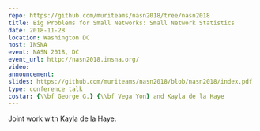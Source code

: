 ```yaml
---
repo: https://github.com/muriteams/nasn2018/tree/nasn2018
title: Big Problems for Small Networks: Small Network Statistics
date: 2018-11-28
location: Washington DC
host: INSNA
event: NASN 2018, DC
event_url: http://nasn2018.insna.org/
video:
announcement:
slides: https://github.com/muriteams/nasn2018/blob/nasn2018/index.pdf
type: conference talk
costar: {\\bf George G.} {\\bf Vega Yon} and Kayla de la Haye
---
```


Joint work with Kayla de la Haye.
